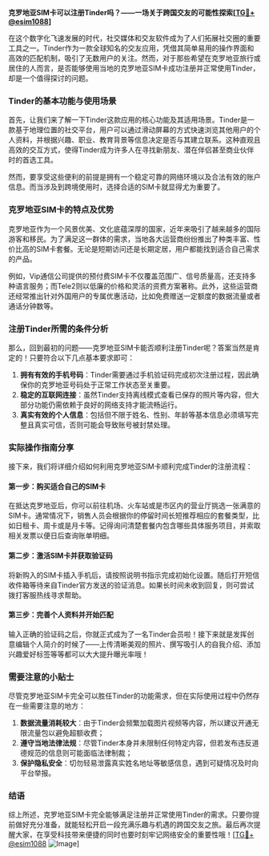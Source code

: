 **克罗地亚SIM卡可以注册Tinder吗？——一场关于跨国交友的可能性探索[[TG💪+ @esim1088](https://t.me/s/esim1088)]**

在这个数字化飞速发展的时代，社交媒体和交友软件成为了人们拓展社交圈的重要工具之一。Tinder作为一款全球知名的交友应用，凭借其简单易用的操作界面和高效的匹配机制，吸引了无数用户的关注。然而，对于那些希望在克罗地亚旅行或居住的人而言，是否能够使用当地的克罗地亚SIM卡成功注册并正常使用Tinder，却是一个值得探讨的问题。

### Tinder的基本功能与使用场景

首先，让我们来了解一下Tinder这款应用的核心功能及其适用场景。Tinder是一款基于地理位置的社交平台，用户可以通过滑动屏幕的方式快速浏览其他用户的个人资料，并根据兴趣、职业、教育背景等信息决定是否与其建立联系。这种直观且高效的交互方式，使得Tinder成为许多人在寻找新朋友、潜在伴侣甚至商业伙伴时的首选工具。

然而，要享受这些便利的前提是拥有一个稳定可靠的网络环境以及合法有效的账户信息。而当涉及到跨境使用时，选择合适的SIM卡就显得尤为重要了。

### 克罗地亚SIM卡的特点及优势

克罗地亚作为一个风景优美、文化底蕴深厚的国家，近年来吸引了越来越多的国际游客和移民。为了满足这一群体的需求，当地各大运营商纷纷推出了种类丰富、性价比高的SIM卡套餐。无论是短期访问还是长期定居，用户都能找到适合自己需求的产品。

例如，Vip通信公司提供的预付费SIM卡不仅覆盖范围广、信号质量高，还支持多种语言服务；而Tele2则以低廉的价格和灵活的资费方案著称。此外，这些运营商还经常推出针对外国用户的专属优惠活动，比如免费赠送一定额度的数据流量或者通话分钟数等。

### 注册Tinder所需的条件分析

那么，回到最初的问题——克罗地亚SIM卡能否顺利注册Tinder呢？答案当然是肯定的！只要符合以下几点基本要求即可：

1. **拥有有效的手机号码**：Tinder需要通过手机验证码完成初次注册过程，因此确保你的克罗地亚号码处于正常工作状态至关重要。
2. **稳定的互联网连接**：虽然Tinder支持离线模式查看已保存的照片等内容，但大部分功能仍需依赖于良好的网络支持才能流畅运行。
3. **真实有效的个人信息**：包括但不限于姓名、性别、年龄等基本信息必须填写完整且真实可信，否则可能会导致账号被封禁处理。

### 实际操作指南分享

接下来，我们将详细介绍如何利用克罗地亚SIM卡顺利完成Tinder的注册流程：

#### 第一步：购买适合自己的SIM卡
在抵达克罗地亚后，你可以前往机场、火车站或是市区内的营业厅挑选一张满意的SIM卡。通常情况下，销售人员会根据你的停留时间长短推荐相应的套餐类型，比如日租卡、周卡或是月卡等。记得询问清楚套餐内包含哪些具体服务项目，并索取相关发票以便日后查询账单明细。

#### 第二步：激活SIM卡并获取验证码
将新购入的SIM卡插入手机后，请按照说明书指示完成初始化设置。随后打开短信收件箱等待来自Tinder官方发送的验证消息。如果长时间未收到回复，则可尝试拨打客服热线寻求帮助。

#### 第三步：完善个人资料并开始匹配
输入正确的验证码之后，你就正式成为了一名Tinder会员啦！接下来就是发挥创意编辑个人简介的时候了——上传清晰美观的照片、撰写吸引人的自我介绍、添加兴趣爱好标签等等都可以大大提升曝光率哦！

### 需要注意的小贴士

尽管克罗地亚SIM卡完全可以胜任Tinder的功能需求，但在实际使用过程中仍然存在一些需要注意的地方：

1. **数据流量消耗较大**：由于Tinder会频繁加载图片视频等内容，所以建议开通无限流量包以避免超额收费；
2. **遵守当地法律法规**：尽管Tinder本身并未限制任何特定内容，但若发布违反道德规范的信息则可能面临法律制裁；
3. **保护隐私安全**：切勿轻易泄露真实姓名地址等敏感信息，遇到可疑情况及时向平台举报。

### 结语

综上所述，克罗地亚SIM卡完全能够满足注册并正常使用Tinder的需求。只要你提前做好充分准备，就能轻松开启一段充满乐趣与机遇的跨国交友之旅。最后再次提醒大家，在享受科技带来便捷的同时也要时刻牢记网络安全的重要性哦！[[TG💪+ @esim1088](https://t.me/s/esim1088) ![Image](https://i.postimg.cc/4NQfJmqS/Snipaste-2025-05-13-00-14-12.png)]